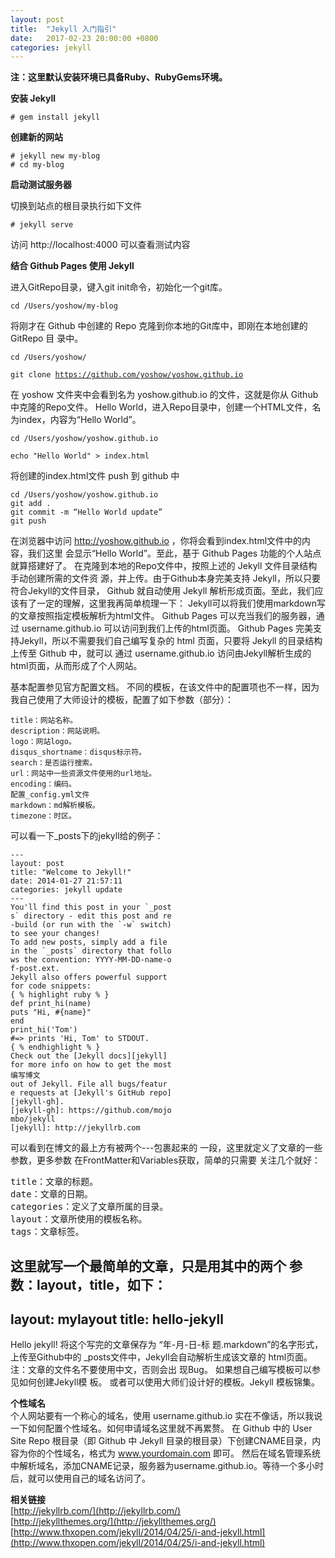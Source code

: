 ```yaml
---
layout: post
title:  "Jekyll 入门指引"
date:   2017-02-23 20:00:00 +0800
categories: jekyll
---
```

**注：这里默认安装环境已具备Ruby、RubyGems环境。**


**安装 Jekyll**  
<pre><code># gem install jekyll</code></pre>

**创建新的网站**  
<pre><code># jekyll new my-blog  
# cd my-blog</code></pre>

**启动测试服务器**

切换到站点的根目录执行如下文件  

<code># jekyll serve</code>  

访问 http://localhost:4000 可以查看测试内容

**结合 Github Pages 使用 Jekyll**  

进入GitRepo目录，键入git init命令，初始化一个git库。

<code>cd /Users/yoshow/my-blog</code>

将刚才在 Github 中创建的 Repo 克隆到你本地的Git库中，即刚在本地创建的 GitRepo 目
录中。

<code>cd /Users/yoshow/</code>

<code>git clone https://github.com/yoshow/yoshow.github.io</code>

在 yoshow 文件夹中会看到名为 yoshow.github.io 的文件，这就是你从 Github 中克隆的Repo文件。
Hello World，进入Repo目录中，创建一个HTML文件，名为index，内容为“Hello World”。

<code>cd /Users/yoshow/yoshow.github.io</code>  

<code>echo "Hello World" > index.html</code>

将创建的index.html文件 push 到 github 中

<pre><code>cd /Users/yoshow/yoshow.github.io
git add .
git commit -m “Hello World update”
git push</code></pre>

在浏览器中访问 http://yoshow.github.io ，你将会看到index.html文件中的内容，我们这里
会显示“Hello World”。至此，基于 Github Pages 功能的个人站点就算搭建好了。
在克隆到本地的Repo文件中，按照上述的 Jekyll 文件目录结构手动创建所需的文件资
源，并上传。由于Github本身完美支持 Jekyll，所以只要符合Jekyll的文件目录，
Github 就自动使用 Jekyll 解析形成页面。至此，我们应该有了一定的理解，这里我再简单梳理一下：
Jekyll可以将我们使用markdown写的文章按照指定模板解析为html文件。
Github Pages 可以充当我们的服务器，通过 username.github.io 可以访问到我们上传的html页面。
Github Pages 完美支持Jekyll，所以不需要我们自己编写复杂的 html 页面，只要将 Jekyll 的目录结构上传至 Github 中，就可以
通过 username.github.io 访问由Jekyll解析生成的html页面，从而形成了个人网站。

基本配置参见官方配置文档。 不同的模板，在该文件中的配置项也不一样，因为我自己使用了大师设计的模板，配置了如下参数（部分）：
<pre><code>title：网站名称。
description：网站说明。
logo：网站logo。
disqus_shortname：disqus标示符。
search：是否运行搜索。
url：网站中一些资源文件使用的url地址。
encoding：编码。
配置_config.yml文件
markdown：md解析模板。
timezone：时区。
</code></pre>

可以看一下_posts下的jekyll给的例子：  
<pre><code>---
layout: post
title: "Welcome to Jekyll!"
date: 2014-01-27 21:57:11
categories: jekyll update
---
You'll find this post in your `_post
s` directory - edit this post and re
-build (or run with the `-w` switch)
to see your changes!
To add new posts, simply add a file
in the `_posts` directory that follo
ws the convention: YYYY-MM-DD-name-o
f-post.ext.
Jekyll also offers powerful support
for code snippets:
{ % highlight ruby % }
def print_hi(name)
puts "Hi, #{name}"
end
print_hi('Tom')
#=> prints 'Hi, Tom' to STDOUT.
{ % endhighlight % }
Check out the [Jekyll docs][jekyll]
for more info on how to get the most
编写博文
out of Jekyll. File all bugs/featur
e requests at [Jekyll's GitHub repo]
[jekyll-gh].
[jekyll-gh]: https://github.com/mojo
mbo/jekyll
[jekyll]: http://jekyllrb.com
</code></pre>

可以看到在博文的最上方有被两个---包裹起来的
一段，这里就定义了文章的一些参数，更多参数
在FrontMatter和Variables获取，简单的只需要
关注几个就好：
<pre>
title：文章的标题。
date：文章的日期。
categories：定义了文章所属的目录。
layout：文章所使用的模板名称。
tags：文章标签。
</pre>
这里就写一个最简单的文章，只是用其中的两个
参数：layout，title，如下：
---
layout: mylayout
title: hello-jekyll
---
Hello jekyll!
将这个写完的文章保存为 “年-月-日-标
题.markdown”的名字形式，上传至Github中的
_posts文件中，Jekyll会自动解析生成该文章的
html页面。
注：文章的文件名不要使用中文，否则会出
现Bug。
如果想自己编写模板可以参见如何创建Jekyll模
板。 或者可以使用大师们设计好的模板。Jekyll
模板锦集。

**个性域名**  
个人网站要有一个称心的域名，使用 username.github.io 实在不像话，所以我说一下如何配置个性域名。如何申请域名这里就不再累赘。
在 Github 中的 User Site Repo 根目录（即 Github 中 Jekyll 目录的根目录）下创建CNAME目录，内容为你的个性域名，格式为 www.yourdomain.com 即可。
然后在域名管理系统中解析域名，添加CNAME记录，服务器为username.github.io。等待一个多小时后，就可以使用自己的域名访问了。


**相关链接**  
[http://jekyllrb.com/](http://jekyllrb.com/)  
[http://jekyllthemes.org/](http://jekyllthemes.org/)  
[http://www.thxopen.com/jekyll/2014/04/25/i-and-jekyll.html](http://www.thxopen.com/jekyll/2014/04/25/i-and-jekyll.html)
